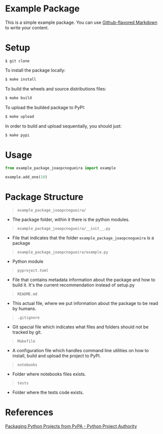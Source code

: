 # Example Package
This is a simple example package. You can use
[Github-flavored Markdown](https://guides.github.com/features/mastering-markdown/)
to write your content.

# Setup
```{bash}
$ git clone 
```

To install the package locally:

```bash
$ make install
```

To build the wheels and source distributions files:

```bash
$ make build
```

To upload the builded package to PyPI:

```bash
$ make upload
```

In order to build and upload sequentially, you should just:

```bash
$ make pypi
```

# Usage
```python
from example_package_joaopcnogueira import example

example.add_one(10)
```

# Package Structure

> `example_package_joaopcnogueira/`
- The package folder, within it there is the python modules.

> `example_package_joaopcnogueira/__init__.py`
- File that indicates that the folder `example_package_joaopcnogueira` is a package

> `example_package_joaopcnogueira/example.py`
- Python module

> `pyproject.toml`
- File that contains metadata information about the package and how to build it. It's the current recommendation instead of setup.py

> `README.md`
- This actual file, where we put information about the package to be read by humans.

> `.gitignore`
- Git special file which indicates what files and folders should not be tracked by git.

> `Makefile`
- A configuration file which handles command line utilities on how to install, build and upload the project to PyPI.

> `notebooks`
- Folder where notebooks files exists.

> `tests`
- Folder where the tests code exists.




# References
[Packaging Python Projects from PyPA - Python Project Authority](https://packaging.python.org/en/latest/tutorials/packaging-projects/)
